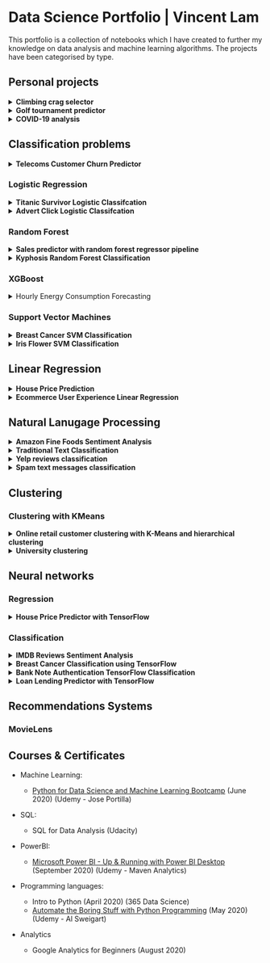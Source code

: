 # Data Science Portfolio | Vincent Lam
This portfolio is a collection of notebooks which I have created to further my knowledge on data analysis and machine learning algorithms. The projects have been categorised by type.

## Personal projects

<details>
 <summary><b>Climbing crag selector</b></summary>
 
Overview of the project: 
- Created a tool to help decide which climbing crags to focus on for future climbing trips, with the goal to improve the climbing grades of my friends and I.
- Scraped over 4000 routes/problems for the climbing destination in question.
- I will update this repositry as I analyse more climbing destinations and update whether my efforts were successful.

 [Link](https://github.com/vincentlam13/climbing-crag-selection) to project. 

### EDA
Below are a few insights gleamed from the routes analysis.

Breakdown of climbing disciplines in Dorset

![Climbing disciplines in Dorset](/images/climbing-disciplines.png)

Breakdown of sport grade distribution

![Sport grade distribution](/images/climbing-sport-grade-distribution.png)

7a routes sorted by number of logs

![7a routes sorted by popularity](/images/climbing-logged-7a.PNG)

I filtered out crags that had at least two 7a routes that had been logged 100 times on ukc.

![Chosen crags](/images/climbing-crags.PNG)


Based on this data analysis we will be going to Blacknor South, Winspit, and Cheyne Weares Area. The list of potential routes are shown in table below.

|  Crag | Route  | Star | Height (m)  | Notes  |
|---|---|---|---|---|
| Blacknor South  | Sacred Angel  | ** | 15  | Easy up to ledge, then fingery crux with pockets |
| Blacknor South  | To Wish the Impossible   | *** | 20  | Sustained with delicate & fingery climbing, lots of rests, big moves off jugs  |
| Winspit  | Peppercorn Rate  | **  | 20  | Tough and pumpy with a blind crack  | 
| Winspit  | Exuberence  |  * | 20  | One hard bit at top, not so many onsightsbut alot of redpoints  | 
| Winspit  | Ancient order of Freemarblers  | **  | 20  | Steep stamina climbing, decent proportion of onsights  | 
| Winspit  | Gallows' Gore  |  ** | 20  | Powerful start about a V3/V4, but high rate of onsight and redpoints  | 
| Winspit  | Agonies of a Dying Mind  |  * | 20  | Powerful start about a V3/V4, but high rate of onsight and redpoints  | 
| Cheyne Weares Area  | The Accelerator  | *  | 7  |  Sounds super soft and pump shouldn't be a factor! | 

### Future Improvements
- Automate the analysis process for future climbing trips, likely destinations include the Peak Districtm Southern Sandstone, Costa Blanca, and Chamonix.
- Screenshot and scrape the bar chart information on style of ascents and voting of the route diffulty, and sort the routes by highest percent that have been onsighted or by 'softness'. Example shown below.

 
 Please see below findings:
</details>

<details>
 <summary><b>Golf tournament predictor</b></summary>
 
Project overview: 
 - Created a tool to predict likely winners of PGA tournaments.
- Scraped PGA stats website for useful determinative data.
- Created new metrics to predict winners based on domain knowledge.
- Created a script to send the DataFrame csv file to google sheets, using gspread (a Python API for Google Sheets).
- Created a function to test model against historic data.

 [Link](https://github.com/vincentlam13/golf-tournament-predictor) to project. 
 
 ## Testing Prediction Against Historic Tournaments

| Year  | Tournament  | Golfer  | Predictive Ranking  | Real Position  |
|---|---|---|---|---|
|  2019 | The Open Championship  | Brooks Koepka  |  11 |  4 |
| 2018  | The Open Championship  | Justin Rose  | 4  | 2  |
| 2017  | The Open Championship |  Jordan Spieth | 4  |  1 |
| 2017  | US Open  |  Rickie Fowler | 2  |  5 |
|  2016 | The Open Championship  | Sergio Garcia  | 6  | 5  |
|  2014 | PGA Championship  | Rory Mcllroy  | 1  |  1 |

</details>


<details>
 <summary><b>COVID-19 analysis</b></summary>
Interactive visualisations using plotly library.

Used data from European Centre for Disease Prevention and Control to analyse trends around the world and in the UK.

Visualisation of the infamous 'R' value.
</details>


## Classification problems
<details>
 <summary><b>Telecoms Customer Churn Predictor</b></summary>
 

Churn is a large issue in the telecomms industry. The aim of this notebook is to predict customer behaviour and maximimse customer retention and prevent churning. 
The following models were trained and evaluated:
- Logistic regression
- Random forest
- Support vector machines
- ADA Boost
- XG Boost

[Link](https://github.com/vincentlam13/code/blob/master/machine-learning/classification/Telecoms%20Churn%20Prediction.ipynb) to this notebook. This IBM Sample data set has been provided at the following [link.](https://www.kaggle.com/blastchar/telco-customer-churn) This notebook follows the example by [Atindrabandi.](https://www.kaggle.com/bandiatindra/telecom-churn-prediction)


### EDA

#### Churn by Telecom Service Type

![Churn by Telecom Service Type](images/telecoms-service.churn.png)

#### Churn by Contract Type

![Churn by Contract Type](images/telecoms-contract.churn.png)

### Evaluation

#### Random Forest Feature Weightings

![Random Forest Feature Weightings](images/telecoms-random-forest-weights.png)


### Conclusion
AdaBoost classifier provided the highest classifier accuracy. However, accuracy is not necessarily the best metric for comparing models, as accuracy as a metric defines a false positive error and false negative error as equals which is rarely the case in business scenarios.

For example it would be better for a telecoms company if a false positive occurred than a false negative. In this scenario, a false positive is when a customer is wrongly predicted to churn and then receive communications to prevent them from churning. Whereas a false negative would mean a customer that should have been contacted to prevent churning was not and did end up churning, whcih will end up costing the business.

Using this metric of minimising false negatives, we see that SVM is the best performing algorithm.

</details>

### Logistic Regression
<details>
 <summary><b>Titanic Survivor Logistic Classifcation</b></summary>
 
 The aim of the notebook is to use logistic regression to classify whether or not a passenger on the Titanic survived based on passenger information. 
 
 The [link](https://github.com/vincentlam13/code/blob/master/machine-learning/regression/logistic-regression/titanic-logistic.ipynb) to this notebook. This notebook was created in conjunction with the Data Science Bootcamp course. 
</details>


<details>
 <summary><b>Advert Click Logistic Classifcation</b></summary>
 
The aim of the notebook is to classify whether or not a particular internet user clicked on an Advertisement. A logistic regression model will predict whether or not they will click on an ad based off the features of that user. 

The link to this notebook can be found [here.](https://github.com/vincentlam13/code/blob/master/machine-learning/regression/logistic-regression/advertising-data.ipynb) This notebook was created in conjunction with the Data Science Bootcamp course. 
</details>


### Random Forest

<details>
 <summary><b>Sales predictor with random forest regressor pipeline</b></summary>
 
The aim of this notebook is to predict Big Mart sales, through the use of information about the stores, products, and historical sales data. A machine learning pipeline was used to automate the iterative processing steps. 

The link to this notebook can be found [here.](https://github.com/vincentlam13/code/blob/master/machine-learning/classification/random-forest/sales-predictor%20with%20pipeline.ipynb) This notebook uses the [BigMart Sales data](https://datahack.analyticsvidhya.com/contest/practice-problem-big-mart-sales-iii/) and follows the example by [Lakshay Arora.](https://www.analyticsvidhya.com/blog/2020/01/build-your-first-machine-learning-pipeline-using-scikit-learn/)

</details>

<details>
 <summary><b>Kyphosis Random Forest Classification</b></summary>

The aim of the notebook is to classify whether or not a child has Kyphosis, a spinal condition, based on their age in months and number of vertebrae involved in the operation. This notebook compares the results between a decision tree and random forest classifier. 

The link to this notebook can be found [here.](https://github.com/vincentlam13/code/blob/master/machine-learning/classification/random-forest/kyphosis-with-decision-trees-and-random-forest.ipynb) This notebook was created in conjunction with the Data Science Bootcamp course. 

</details>

### XGBoost
<details>
<summary>Hourly Energy Consumption Forecasting</summary>
 
The aim of this notebook is to predict hourly power consumption based on data from PJM using time series forecasting with XGBoost. 

Link for this notebook can be found [here.](https://github.com/vincentlam13/code/blob/master/machine-learning/classification/xgboost/hourly-energy-consumption-forecasting/hourly%20energy%20consumption%20forecasting%20with%20XGBoost.ipynb)  
This notebook uses data from the following [link](https://www.kaggle.com/robikscube/hourly-energy-consumption) and follows the example of [Rob Muller.](https://www.kaggle.com/robikscube/tutorial-time-series-forecasting-with-xgboost)

</details>

### Support Vector Machines

<details>
 <summary><b>Breast Cancer SVM Classification</b></summary>
 
This notebook uses a Support Vector Machine classifier to predict whether a patient's breast cancer is benign or malignant based on the size of the breast tumour features. A gridsearch was incorporated to find the best parameters. 

The link to this notebook can be [here.](https://github.com/vincentlam13/code/blob/master/machine-learning/classification/support-vector-machines/breast-cancer-SVM.ipynb) This notebook was created in conjunction with the Data Science Bootcamp course.

</details>

<details>
 <summary><b>Iris Flower SVM Classification</b></summary>
 
The data set consists of 50 samples from each of three species of Iris (Iris setosa, Iris virginica and Iris versicolor), so 150 total samples. Four features were measured from each sample: the length and the width of the sepals and petals, in centimeters. This notebook uses these four features to predict what type of iris flower it is, using a support vector machine classifier. 

The link to this notebook can be found [here.](https://github.com/vincentlam13/code/blob/master/machine-learning/classification/support-vector-machines/iris-flower-SVM.ipynb) This notebook was created in conjunction with the Data Science Bootcamp course. 

</details>

## Linear Regression
<details>
 <summary><b>House Price Prediction</b></summary>

The aim of the notebook is to predict US house prices using linear regression, based on a number of features:
- Average area income
- Average area house age
- Average area number of rooms
- Average area number of bedrooms
- Area population
- Price
- Address

The link to this notebook can be found [here.](https://github.com/vincentlam13/code/blob/master/machine-learning/regression/linear-regression/US-housing-linear-regression.ipynb) This notebook was created in conjunction with the Data Science Bootcamp course. 

</details>


<details>
 <summary><b>Ecommerce User Experience Linear Regression</b></summary>

 An Ecommerce company based in New York City that sells clothing online but they also have in-store style and clothing advice sessions. Customers come in to the store, have sessions/meetings with a personal stylist, then they can go home and order either on a mobile app or website for the clothes they want. The company is trying to decide whether to focus their efforts on their mobile app experience or their website. This notebook aims to solve their problem.
 
The link to this notebook can be found [here.](https://github.com/vincentlam13/code/blob/master/machine-learning/regression/linear-regression/ecommerce-linear-regression.ipynb)
This notebook was created in conjunction with the Data Science Bootcamp course.

</details>

## Natural Lanugage Processing

<details>
 <summary><b>Amazon Fine Foods Sentiment Analysis</b></summary>
 
The purpose of this notebook is to make a prediction model that predicts whether a recommendation is positive or negative. This will be achieved by building a Term-document incidence matrix using term frequency and inverse document frequency. 
 
 The performance of three machine learning algorithms were compared and visualised with a ROC curve:
 - Multinomial Naive Bayes Classifier
- Bernouli Naive Bayes Classifier
- Logistic Regression

[Link](https://github.com/vincentlam13/code/blob/master/natural-language-processing/sentiment-analysis/amazon-reviews-sentiment-analysis/amazon-reviews-sentiment-analysis.ipynb) to project. The data has been provided on [kaggle.](https://www.kaggle.com/snap/amazon-fine-food-reviews) This notebook follows the example by [Eugen Anghel.](https://www.kaggle.com/eugen1701/predicting-sentiment-and-helpfulness)

 ![ROC Curve Classifier Comparison](images/amazon-sentiment-classifier-comparison.png)
 
 The ROC curve shows that the Logistic Regression Classifier provided the best results. Although the AUC value can be improved further.
 
 #### Visualisation of sentiment analysis of food reviews
 
 ![Wordcloud of positive reviews](images/amazon-sentiment-wordcloud-useful.png)
 ![Wordcloud of negative reviews](images/amazon-sentiment-wordcloud-useless.png)
</details>

<details>
 <summary><b>Traditional Text Classification</b></summary>

This notebook explores traditional approaches to text classification, using Naive Bayes, Support Vector Machines, and Logistic Regression classifiers. These approaches were used before deep learning was applied to Natural Language Processing. These methods are still quick and effective for training a text classifier. The data set used in this notebook is the 20 Newsgroups data set, which is a classic collection of text documents that is often used as a benchmark for text classification models. The set contains texts about differing topics. 

The link to this notebook can be found [here.](https://github.com/vincentlam13/code/blob/master/natural-language-processing/text%20classification%20with%20scikit-learn%20and%20grid%20search.ipynb) This notebook follows the example of [Yves Peirsman.](https://github.com/nlptown/nlp-notebooks/blob/master/Traditional%20text%20classification%20with%20Scikit-learn.ipynb)

 #### Confusion matrix for SVM text classifier

 ![Confusion matrix for SVM text classifier](images/text-classification-svm-confusion-matrix.png)
 
 ### eli5 visualisation of best feature weightings for each class
 
 ![Feature weightings](images/text-classification-svm-eli5.png)

</details>


<details>
 <summary><b>Yelp reviews classification</b></summary>
 
The aim of the notebook is to classify Yelp Reviews into 1 star or 5 star categories based off the text content in the reviews. 

The link to this notebook can be found [here.](https://github.com/vincentlam13/code/blob/master/natural-language-processing/yelp-reviews-NLP.ipynb)
This notebook was created in conjunction with the Data Science Bootcamp course. 

</details>

<details>
 <summary><b>Spam text messages classification</b></summary>
 
The aim of the notebook is to classify SMS messages into whether they are spam or legitimate messages.  

The link to this notebook can be found [here.](https://github.com/vincentlam13/code/blob/master/natural-language-processing/spam-sms-NLP.ipynb)
This notebook was created in conjunction with the Data Science Bootcamp course. 

</details>

## Clustering
### Clustering with KMeans

<details>
 <summary><b>Online retail customer clustering with K-Means and hierarchical clustering</b></summary>
 

The aim of this notebook is to use a cluster the online retail customers for targeted marketing oppurtunities.
The data consists of transactions for a UK online retail store that specialises in gifts.

The link to this notebook can be found [here.](https://github.com/vincentlam13/code/blob/master/machine-learning/clustering/K-Means/Online%20retail%20clustering.ipynb) This notebook uses data provided on [Kaggle](https://www.kaggle.com/hellbuoy/online-retail-customer-clustering) and follows the example by [Manish Kumar.](https://www.kaggle.com/hellbuoy/online-retail-k-means-hierarchical-clustering)

</details>

<details>
 <summary><b>University clustering</b></summary>
 
 The aim of the notebook is to cluster universities into being a private or public school. 
 
 The link to this notebook can be found [here.](https://github.com/vincentlam13/code/blob/master/natural-language-processing/spam-sms-NLP.ipynb) 
This notebook was created in conjunction with the Data Science Bootcamp course. The aim of the notebook is to cluster universities into being a private or public school. 

</details>

## Neural networks

### Regression

<details>
 <summary><b>House Price Predictor with TensorFlow</b></summary>
 
This notebook predicts US house prices using TensorFlow linear regression by using many housing features.

Link to notebook can be found [here.](https://github.com/vincentlam13/code/blob/master/deep-learning/TensorFlow/house-price-predictor-TF-regression.ipynb)
This notebook was created in conjunction with the Data Science Bootcamp course. 

#### Geographical visualisation of house prices

The below figure shows that Seattle houses are more expensive when they are waterfront properties.

![Visualisation of house prices by coordinates](/images/house-tensorflow-geo-price.png)

#### House price predictions

The below figure shows how the top 1% houses are skewing the predictions. The mode could be retrained on only the bottom 99% of houses.

![House price prediction](/images/house-tensorflow-predictions.png)

#### Model losses

The figure below shows that the loss and validation loss plots are similar and have no spikes, this means that there can be further training without risk of overfitting to the training data.

![House price prediction](/images/house-tensorflow-losses.png)

</details>

### Classification

<details>
 <summary><b>IMDB Reviews Sentiment Analysis</b></summary>

 
This notebook uses TensorFlow neural networks to solve the Sentiment Analysis on Movie Reviews Kaggle competition. The dataset contains syntactic subphrases of Rotten Tomatoes movie reviews. The task is to label the phrases as positive or negative on a scale from 1 to 5. The aim is not label the entire review, but individual phrases from within the reviews, which is a more difficult task. 

Link to notebook can be found [here.](https://github.com/vincentlam13/code/blob/master/deep-learning/TensorFlow/movie-reviews-TF-text-classification.ipynb) This notebook follows a TensorFlow [tutorial.](https://www.tensorflow.org/hub/tutorials/tf2_text_classification)


</details>

<details>
 <summary><b>Breast Cancer Classification using TensorFlow</b></summary>

This notebook uses TensorFlow neural networks to classify patients' breast cancer as benign or malignant based on the size of the breast tumours features. 
The TensorFlow model consisted of:
- Three layers, going from 30 nodes to 15 to 1
- The first two layers had a Rectified Linear Unit activation function, and the last was a sigmoid activation function
- The loss function selected was binary crossentrophy and the optimiser was Adam
- Earlystopping via validation loss was used to prevent further losses
- Overfitting was prevented by using dropout layers, to turn off a percentage of neurons randomly

Link to notebook can be found [here.](https://github.com/vincentlam13/code/blob/master/deep-learning/TensorFlow/breast-cancer-TF-classification.ipynb)
This notebook was created in conjunction with the Data Science Bootcamp course.

#### Model Evauluation

![Evulation of model ](images/breast-tensor-results.PNG)
</details>


<details>
 <summary><b>Bank Note Authentication TensorFlow Classification</b></summary>
 
The aim of this notebook is to predict whether or not a bank note is authentic or not based on the features of the bank note. The Bank Authentication dataset is from the UCI repository.

The data consists of 5 columns:
- variance of Wavelet Transformed image (continuous)
- skewness of Wavelet Transformed image (continuous)
- curtosis of Wavelet Transformed image (continuous)
- entropy of image (continuous)
- class (integer)

Where class indicates whether or not a Bank Note was authentic.

The link to this notebook can be found [here.](https://github.com/vincentlam13/code/blob/master/deep-learning/TensorFlow/bank-note-authentication-TF.ipynb)
This notebook was created in conjunction with the Data Science Bootcamp course. 

</details>


<details>
 <summary><b>Loan Lending Predictor with TensorFlow</b></summary>

The aim of this notebook is to predict whether or not a new potential customer will be able to pay back their loan. 

Link to notebook can be found [here.](https://github.com/vincentlam13/code/blob/master/deep-learning/TensorFlow/Loan-lending-predictor-tensorflow.ipynb)
This notebook was created in conjunction with the Data Science Bootcamp course. 

</details>

## Recommendations Systems
### MovieLens 

## Courses & Certificates

* Machine Learning:
  * [Python for Data Science and Machine Learning Bootcamp](https://www.udemy.com/certificate/UC-70ca0a85-cd1a-487c-9795-7686a89c1827/) (June 2020) (Udemy - Jose Portilla)

* SQL:
  * SQL for Data Analysis (Udacity)
  
* PowerBI:
  * [Microsoft Power BI - Up & Running with Power BI Desktop](https://www.udemy.com/certificate/UC-02014d8f-874f-4e5c-8ec5-c6e5d602ac0f/) (September 2020) (Udemy - Maven Analytics)

* Programming languages:
  * Intro to Python (April 2020) (365 Data Science)
  * [Automate the Boring Stuff with Python Programming](https://www.udemy.com/certificate/UC-4dd14984-5141-4d50-8d38-dfe7af4906b1/) (May 2020) (Udemy - Al Sweigart)
  
* Analytics
  * Google Analytics for Beginners (August 2020)
